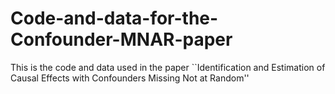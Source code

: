 # Code-and-data-for-the-Confounder-MNAR-paper
This is the code and data used in the paper ``Identification and Estimation of Causal Effects with  Confounders Missing Not at Random''
